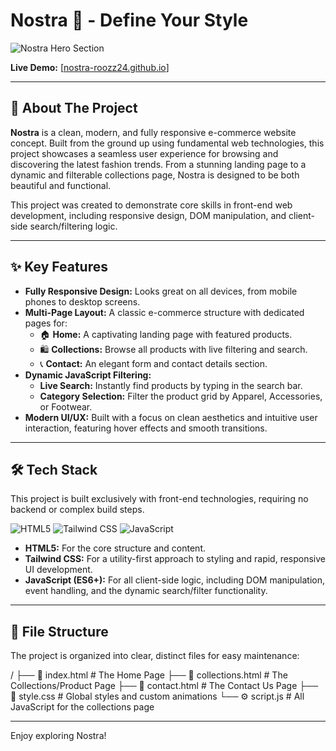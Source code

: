 # Nostra 👕 - Define Your Style

![Nostra Hero Section](https://images.unsplash.com/photo-1551488831-00ddcb6c6bd3?q=80&w=1200)

**Live Demo:** [[nostra-roozz24.github.io](https://roozz24.github.io/Nostra-Project/)]

---

## 🌟 About The Project

**Nostra** is a clean, modern, and fully responsive e-commerce website concept. Built from the ground up using fundamental web technologies, this project showcases a seamless user experience for browsing and discovering the latest fashion trends. From a stunning landing page to a dynamic and filterable collections page, Nostra is designed to be both beautiful and functional.

This project was created to demonstrate core skills in front-end web development, including responsive design, DOM manipulation, and client-side search/filtering logic.

---

## ✨ Key Features

* **Fully Responsive Design:** Looks great on all devices, from mobile phones to desktop screens.
* **Multi-Page Layout:** A classic e-commerce structure with dedicated pages for:
    * 🏠 **Home:** A captivating landing page with featured products.
    * 🛍️ **Collections:** Browse all products with live filtering and search.
    * 📞 **Contact:** An elegant form and contact details section.
* **Dynamic JavaScript Filtering:**
    * **Live Search:** Instantly find products by typing in the search bar.
    * **Category Selection:** Filter the product grid by Apparel, Accessories, or Footwear.
* **Modern UI/UX:** Built with a focus on clean aesthetics and intuitive user interaction, featuring hover effects and smooth transitions.

---

## 🛠️ Tech Stack

This project is built exclusively with front-end technologies, requiring no backend or complex build steps.

![HTML5](https://img.shields.io/badge/HTML5-E34F26?style=for-the-badge&logo=html5&logoColor=white)
![Tailwind CSS](https://img.shields.io/badge/Tailwind_CSS-38B2AC?style=for-the-badge&logo=tailwind-css&logoColor=white)
![JavaScript](https://img.shields.io/badge/JavaScript-F7DF1E?style=for-the-badge&logo=javascript&logoColor=black)

* **HTML5:** For the core structure and content.
* **Tailwind CSS:** For a utility-first approach to styling and rapid, responsive UI development.
* **JavaScript (ES6+):** For all client-side logic, including DOM manipulation, event handling, and the dynamic search/filter functionality.

---

## 📂 File Structure

The project is organized into clear, distinct files for easy maintenance:


/
├── 📄 index.html      # The Home Page
├── 📄 collections.html # The Collections/Product Page
├── 📄 contact.html    # The Contact Us Page
├── 🎨 style.css       # Global styles and custom animations
└── ⚙️ script.js       # All JavaScript for the collections page


---

Enjoy exploring Nostra!
